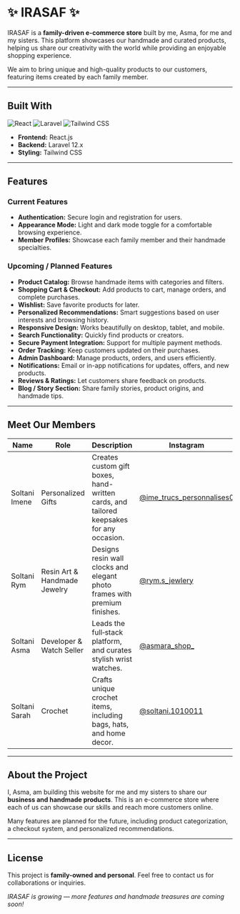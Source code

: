 # ✨ IRASAF ✨ 

IRASAF is a **family-driven e-commerce store** built by me, Asma, for me and my sisters. This platform showcases our handmade and curated products, helping us share our creativity with the world while providing an enjoyable shopping experience.  

We aim to bring unique and high-quality products to our customers, featuring items created by each family member.  

---

## Built With

![React](https://img.shields.io/badge/React-20232A?style=for-the-badge&logo=react&logoColor=61DAFB)
![Laravel](https://img.shields.io/badge/Laravel-FF2D20?style=for-the-badge&logo=laravel&logoColor=white)
![Tailwind CSS](https://img.shields.io/badge/Tailwind%20CSS-06B6D4?style=for-the-badge&logo=tailwind-css&logoColor=white)

- **Frontend:** React.js  
- **Backend:** Laravel 12.x  
- **Styling:** Tailwind CSS  


---

## Features

### Current Features
- **Authentication:** Secure login and registration for users.  
- **Appearance Mode:** Light and dark mode toggle for a comfortable browsing experience.
- **Member Profiles:** Showcase each family member and their handmade specialties.  


### Upcoming / Planned Features
- **Product Catalog:** Browse handmade items with categories and filters.  
- **Shopping Cart & Checkout:** Add products to cart, manage orders, and complete purchases.  
- **Wishlist:** Save favorite products for later.  
- **Personalized Recommendations:** Smart suggestions based on user interests and browsing history.  
- **Responsive Design:** Works beautifully on desktop, tablet, and mobile.  
- **Search Functionality:** Quickly find products or creators.  
- **Secure Payment Integration:** Support for multiple payment methods.  
- **Order Tracking:** Keep customers updated on their purchases.  
- **Admin Dashboard:** Manage products, orders, and users efficiently.  
- **Notifications:** Email or in-app notifications for updates, offers, and new products.  
- **Reviews & Ratings:** Let customers share feedback on products.  
- **Blog / Story Section:** Share family stories, product origins, and handmade tips.  



---

## Meet Our Members

| Name | Role | Description | Instagram |
|------|------|-------------|-----------|
| Soltani Imene | Personalized Gifts | Creates custom gift boxes, hand-written cards, and tailored keepsakes for any occasion. | [@ime_trucs_personnalises0](https://www.instagram.com/ime_trucs_personnalises0/) |
| Soltani Rym | Resin Art & Handmade Jewelry | Designs resin wall clocks and elegant photo frames with premium finishes. | [@rym.s_jewlery](https://www.instagram.com/rym.s_jewlery/) |
| Soltani Asma | Developer & Watch Seller | Leads the full‑stack platform, and curates stylish wrist watches. | [@asmara_shop_](https://www.instagram.com/asmara_shop_/) |
| Soltani Sarah | Crochet | Crafts unique crochet items, including bags, hats, and home decor. | [@soltani.1010011](https://www.instagram.com/soltani.1010011/) |

---

## About the Project

I, Asma, am building this website for me and my sisters to share our **business and handmade products**. This is an e-commerce store where each of us can showcase our skills and reach more customers online.  

Many features are planned for the future, including product categorization, a checkout system, and personalized recommendations.



---

## License

This project is **family-owned and personal**. Feel free to contact us for collaborations or inquiries.  

*IRASAF is growing — more features and handmade treasures are coming soon!*  

